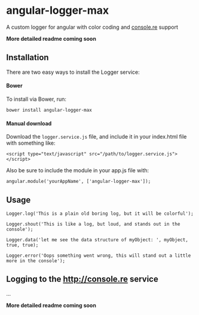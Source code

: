 # angular-logger-max
A custom logger for angular with color coding and [console.re](console.re) support

**More detailed readme coming soon**

## Installation

There are two easy ways to install the Logger service:

#### Bower

To install via Bower, run:

    bower install angular-logger-max

#### Manual download

Download the `logger.service.js` file, and include it in your index.html file with something like:

    <script type="text/javascript" src="/path/to/logger.service.js"></script>

Also be sure to include the module in your app.js file with:

    angular.module('yourAppName', ['angular-logger-max']);

## Usage

    Logger.log('This is a plain old boring log, but it will be colorful');

    Logger.shout('This is like a log, but loud, and stands out in the console');

    Logger.data('let me see the data structure of myObject: ', myObject, true, true);

    Logger.error('Oops something went wrong, this will stand out a little more in the console');

## Logging to the http://console.re service

...

**More detailed readme coming soon**
